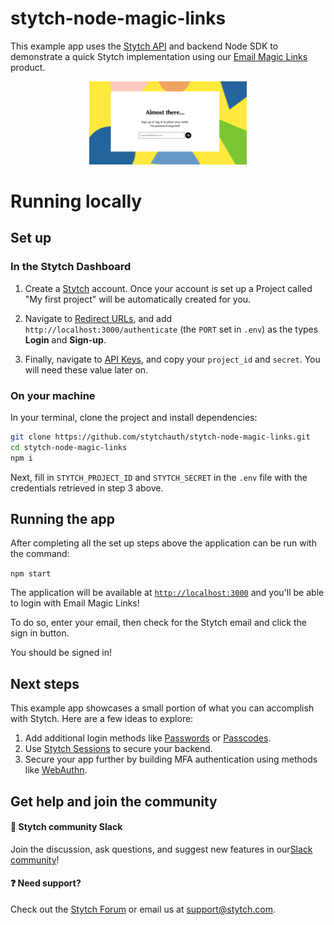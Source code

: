 # stytch-node-magic-links

This example app uses the [Stytch API](https://stytch.com/docs/api) and backend Node SDK to demonstrate a quick Stytch implementation using our [Email Magic Links](https://stytch.com/docs/guides/magic-links/email-magic-links/api) product.

<p align="center">
  <img src="./public/images/example-app-image.png" alt="stytch" width="50%"/>
</p>

# Running locally

## Set up

### In the Stytch Dashboard
1. Create a [Stytch](https://stytch.com/) account. Once your account is set up a Project called "My first project" will be automatically created for you.

2. Navigate to [Redirect URLs](https://stytch.com/dashboard/redirect-urls), and add `http://localhost:3000/authenticate` (the `PORT` set in `.env`) as the types **Login** and **Sign-up**.

3. Finally, navigate to [API Keys](https://stytch.com/dashboard/api-keys), and copy your `project_id` and `secret`. You will need these value later on.

### On your machine

In your terminal, clone the project and install dependencies:

```bash
git clone https://github.com/stytchauth/stytch-node-magic-links.git
cd stytch-node-magic-links
npm i
```

Next, fill in `STYTCH_PROJECT_ID` and `STYTCH_SECRET` in the `.env` file with the credentials retrieved in step 3 above. 

## Running the app

After completing all the set up steps above the application can be run with the command:

```npm start```

The application will be available at [`http://localhost:3000`](http://localhost:3000) and you'll be able to login with Email Magic Links! 

To do so, enter your email, then check for the Stytch email and click the sign in button.

You should be signed in!
## Next steps

This example app showcases a small portion of what you can accomplish with Stytch. Here are a few ideas to explore:

1. Add additional login methods like [Passwords](https://stytch.com/docs/guides/passwords/api) or [Passcodes](https://stytch.com/docs/guides/passcodes/api).
2. Use [Stytch Sessions](https://stytch.com/docs/sessions) to secure your backend.
3. Secure your app further by building MFA authentication using methods like [WebAuthn](https://stytch.com/docs/guides/webauthn/api).


## Get help and join the community

#### :speech_balloon: Stytch community Slack

Join the discussion, ask questions, and suggest new features in our ​[Slack community](https://join.slack.com/t/stytch/shared_invite/zt-nil4wo92-jApJ9Cl32cJbEd9esKkvyg)!

#### :question: Need support?

Check out the [Stytch Forum](https://forum.stytch.com/) or email us at [support@stytch.com](mailto:support@stytch.com).
